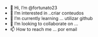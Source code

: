 - 👋 Hi, I’m @fortunato23
- 👀 I’m interested in ..criar conteudos
- 🌱 I’m currently learning ... utilizar  github
- 💞️ I’m looking to collaborate on ...
- 📫 How to reach me ...  por email

<!---
fortunato23/fortunato23 is a ✨ special ✨ repository because its `README.md` (this file) appears on your GitHub profile.
You can click the Preview link to take a look at your changes.
--->
